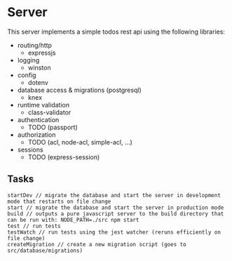 # Server

This server implements a simple todos rest api using the following libraries:

- routing/http
  - expressjs
- logging
  - winston
- config
  - dotenv
- database access & migrations (postgresql)
  - knex
- runtime validation
  - class-validator
- authentication
  - TODO (passport)
- authorization
  - TODO (acl, node-acl, simple-acl, ...)
- sessions
  - TODO (express-session)

## Tasks

```
startDev // migrate the database and start the server in development mode that restarts on file change
start // migrate the database and start the server in production mode
build // outputs a pure javascript server to the build directory that can be run with: NODE_PATH=./src npm start
test // run tests
testWatch // run tests using the jest watcher (reruns efficiently on file change)
createMigration // create a new migration script (goes to src/database/migrations)
```
